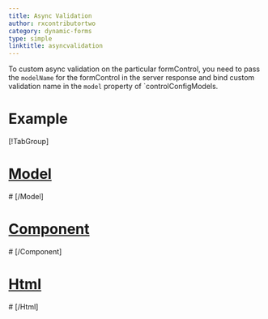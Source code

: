 ```yaml
---
title: Async Validation
author: rxcontributortwo
category: dynamic-forms
type: simple
linktitle: asyncvalidation
---
```


<div class="title-bar"><p>

To custom async validation on the particular formControl, you need to pass the `modelName` for the formControl in the server response and bind custom validation name in the `model` property of `controlConfigModels.
</p></div>

# Example

<div component="app-tabs" key="complete"></div>

[!TabGroup]
# [Model](#tab\completemodel)
<div component="app-code" key="asyncvalidation-complete-model"></div> 
# [/Model]

# [Component](#tab\completecomponent)
<div component="app-code" key="asyncvalidation-complete-component"></div> 
# [/Component]

# [Html](#tab\completehtml)
<div component="app-code" key="asyncvalidation-complete-html"></div> 
# [/Html]

<div component="app-example-runner" ref-component="app-asyncvalidation-complete"></div>